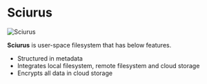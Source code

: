 # Sciurus

![Sciurus](https://upload.wikimedia.org/wikipedia/commons/thumb/2/24/Japanese_Squirrel_edit2.jpg/1200px-Japanese_Squirrel_edit2.jpg "Sciurus")

**Sciurus** is user-space filesystem that has below features.

* Structured in metadata
* Integrates local filesystem, remote filesystem and cloud storage
* Encrypts all data in cloud storage
